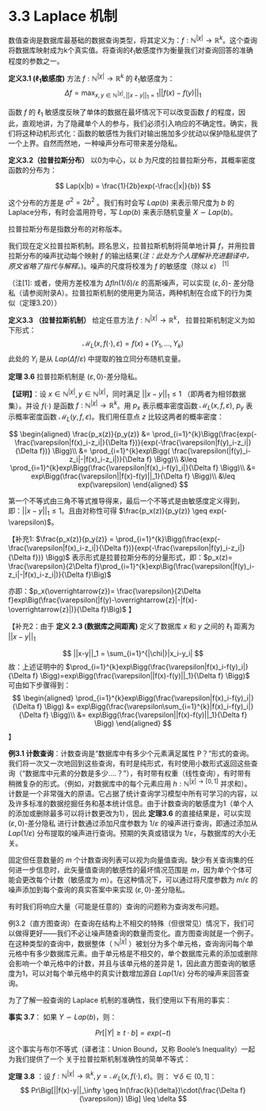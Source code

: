 # 3.3 Laplace 机制

数值查询是数据库最基础的数据查询类型，将其定义为：$f:\mathbb{N}^{|\chi|} \to \mathbb{R}^k$。这个查询将数据库映射成为k个真实值。将查询的$\ell_1$敏感度作为衡量我们对查询回答的准确程度的参数之一。

**定义3.1 $(\ell_1$敏感度)** 方法 $f:\mathbb{N}^{|\chi|} \to \mathbb{R}^k$ 的 $\ell_1$敏感度为：
$$
\Delta f = \max_{x,y\in\mathbb{N}^{|\chi|},||x-y||_1=1}||f(x)-f(y)||_1
$$

函数 $f$ 的 $\ell_1$ 敏感度反映了单体的数据在最坏情况下可以改变函数 $f$ 的程度，因此，直观地讲，为了隐藏单个人的参与，我们必须引入响应的不确定性。确实，我们将这种动机形式化：函数的敏感性为我们对输出施加多少扰动以保护隐私提供了一个上界。自然而然地，一种噪声分布可带来差分隐私。

**定义3.2（拉普拉斯分布）**  以0为中心，以 $b$ 为尺度的拉普拉斯分布，其概率密度函数的分布为：

$$
Lap(x|b) = \frac{1}{2b}exp(-\frac{|x|}{b})
$$

这个分布的方差是 $\sigma^2=2b^2$ 。我们有时会写 $Lap(b)$ 来表示带尺度为 $b$ 的Laplace分布，有时会滥用符号，写 $Lap(b)$ 来表示随机变量 $X \backsim Lap(b)$。

拉普拉斯分布是指数分布的对称版本。

我们现在定义拉普拉斯机制。顾名思义，拉普拉斯机制将简单地计算 $f$，并用拉普拉斯分布的噪声扰动每个映射 $f$ 的输出结果(*注：此处为个人理解补充进翻译中，原文省略了指代与解释。*)。噪声的尺度将校准为 $f$ 的敏感度（除以 $\varepsilon$）$\ ^{[1]}$

（注[1]: 或者，使用方差校准为 $\Delta fln(1/\delta)/\varepsilon$ 的高斯噪声，可以实现 $(\varepsilon,\delta)$- 差分隐私（请参阅附录A）。拉普拉斯机制的使用更为简洁，两种机制在合成下的行为类似（定理3.20））

**定义3.3 （拉普拉斯机制）**  给定任意方法 $f:\mathbb{N}^{|\chi|} \to \mathbb{R}^k$， 拉普拉斯机制定义为如下形式：
$$
\mathcal{M}_L(x,f(\cdot),\varepsilon)=f(x) + (Y_1,\dots,Y_k)
$$ 
此处的 $Y_i$ 是从 $Lap(\Delta f/\varepsilon)$ 中提取的独立同分布随机变量。

**定理 3.6**  拉普拉斯机制是 $(\varepsilon,0)$-差分隐私。

**【证明】**：设 $x \in \mathbb{N}^{|\chi|},y \in \mathbb{N}^{|\chi|}$，同时满足 $||x-y||_1 \leq 1$ （即两者为相邻数据集）。并设 $f(\cdot)$ 是函数 $f:\mathbb{N}^{|\chi|} \to \mathbb{R}^k$。用 $p_x$ 表示概率密度函数 $\mathcal{M}_L(x,f,\varepsilon)$, $p_y$ 表示概率密度函数 $\mathcal{M}_L(y,f,\varepsilon)$。我们用任意点 $z$ 比较这两者的概率密度：

$$
\begin{aligned}
    \frac{p_x(z)}{p_y(z)} &= \prod_{i=1}^{k}\Bigg(\frac{exp(-\frac{\varepsilon|f(x)_i-z_i|}{\Delta f})}{exp(-\frac{\varepsilon|f(y)_i-z_i|}{\Delta f})} \Bigg)\\
    &= \prod_{i=1}^{k}exp\Bigg( \frac{\varepsilon(|f(y)_i-z_i|-|f(x)_i-z_i|)}{\Delta f} \Bigg)\\
    &\leq \prod_{i=1}^{k}exp\Bigg(\frac{\varepsilon|f(x)_i-f(y)_i|}{\Delta f} \Bigg)\\
    &= exp\Bigg(\frac{\varepsilon||f(x)-f(y)||_1}{\Delta f} \Bigg)\\
    &\leq exp(\varepsilon)
\end{aligned}
$$

第一个不等式由三角不等式推导得来，最后一个不等式是由敏感度定义得到，即：$||x-y||_1 \leq 1$。且由对称性可得 $\frac{p_x(z)}{p_y(z)} \geq exp(-\varepsilon)$。

【补充1: $\frac{p_x(z)}{p_y(z)} = \prod_{i=1}^{k}\Bigg(\frac{exp(-\frac{\varepsilon|f(x)_i-z_i|}{\Delta f})}{exp(-\frac{\varepsilon|f(y)_i-z_i|}{\Delta f})} \Bigg)$ 表示形式是拉普拉斯分布的分量形式，即：$p_x(z)= \frac{\varepsilon}{2\Delta f}\prod_{i=1}^{k}exp\Big(\frac{\varepsilon(|f(y)_i-z_i|-|f(x)_i-z_i|)}{\Delta f}\Big)$ 

亦即：$p_x(\overrightarrow{z})= \frac{\varepsilon}{2\Delta f}exp\Big(\frac{\varepsilon(|f(y)-\overrightarrow{z}|-|f(x)-\overrightarrow{z}|)}{\Delta f}\Big)$ 】

【补充2：由于 **定义 2.3 (数据库之间距离)** 定义了数据库 $x$ 和 $y$ 之间的 $\ell_1$ 距离为 $||x-y||_1$

$$
||x-y||_1 = \sum_{i=1}^{|\chi|}|x_i-y_i|
$$
故：上述证明中的 $\prod_{i=1}^{k}exp\Bigg(\frac{\varepsilon|f(x)_i-f(y)_i|}{\Delta f} \Bigg)=exp\Bigg(\frac{\varepsilon||f(x)-f(y)||_1}{\Delta f} \Bigg)$ 可由如下步骤得到：
$$
\begin{aligned}
    \prod_{i=1}^{k}exp\Bigg(\frac{\varepsilon|f(x)_i-f(y)_i|}{\Delta f} \Bigg) &= exp\Bigg(\frac{\varepsilon\sum_{i=1}^{k}|f(x)_i-f(y)_i|}{\Delta f} \Bigg)\\
    &= exp\Bigg(\frac{\varepsilon||f(x)-f(y)||_1}{\Delta f} \Bigg)
\end{aligned}
$$
】

**例3.1 计数查询**：计数查询是“数据库中有多少个元素满足属性 P？”形式的查询。我们将一次又一次地回到这些查询，有时是纯形式，有时使用小数形式返回这些查询（“数据库中元素的分数是多少....？”），有时带有权重（线性查询），有时带有稍微复杂的形式。（例如，对数据库中的每个元素应用 $h:\mathbb{N}^{|\chi| \to [0,1]}$ 并求和）。计数是一个非常强大的原语。它占据了统计查询学习模型中所有可学习的内容，以及许多标准的数据挖掘任务和基本统计​​信息。由于计数查询的敏感度为1（单个人的添加或删除最多可以将计数更改为1），因此 **定理3.6** 的直接结果是，可以实现 $(\varepsilon,0)$-差分隐私 进行计数通过添加尺度参数为 $1/\varepsilon$ 的噪声进行查询，即通过添加从 $Lap(1/\varepsilon)$ 分布提取的噪声进行查询。预期的失真或错误为 $1/\varepsilon$，与数据库的大小无关。

固定但任意数量的 $m$ 个计数查询列表可以视为向量值查询。缺少有关查询集的任何进一步信息时，此矢量值查询的敏感性的最坏情况范围是 $m$，因为单个个体可能会更改每个计数（敏感度为 $m$）。在这种情况下，可以通过将尺度参数为 $m/\varepsilon$ 的噪声添加到每个查询的真实答案中来实现 $(\varepsilon,0)$-差分隐私。

有时我们将响应大量（可能是任意的）查询的问题称为查询发布问题。

例3.2（直方图查询）在查询在结构上不相交的特殊（但很常见）情况下，我们可以做得更好——我们不必让噪声随查询的数量而变化。直方图查询就是一个例子。在这种类型的查询中，数据整体（ $\mathbb{N}^{|\chi|}$ ）被划分为多个单元格，查询询问每个单元格中有多少数据库元素。由于单元格是不相交的，单个数据库元素的添加或删除会影响一个单元格中的计数，并且与该单元格的差异是 1，因此直方图查询的敏感度为1，可以对每个单元格中的真实计数增加源自 $Lap(1/\varepsilon)$ 分布的噪声来回答查询。

为了了解一般查询的 Laplace 机制的准确性，我们使用以下有用的事实：

**事实 3.7**： 如果 $Y \backsim Lap(b)$，则：

$$
Pr[|Y| \geq t \cdot b] = exp(-t)
$$

这个事实与布尔不等式（译者注：Union Bound，又称 Boole’s Inequality）一起为我们提供了一个
关于拉普拉斯机制准确性的简单不等式：  

**定理 3.8** ：设 $f:\mathbb{N}^{|\chi|} \to \mathbb{R}^k,y=\mathcal{M}_L(x,f(\cdot),\varepsilon)$。则： $\forall\delta \in (0,1]$：
$$
Pr\Big[||f(x)-y||_\infty \geq ln(\frac{k}{\delta})\cdot(\frac{\Delta f}{\varepsilon}) \Big] \leq \delta
$$